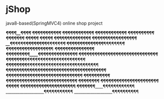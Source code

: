 # jShop
java8-based(SpringMVC4) online shop project


__________¶¶_¶¶__¶¶_¶¶_
_________¶¶_¶¶_¶¶_¶¶_¶¶¶ 
_____¶¶¶¶¶____________¶¶¶¶¶¶¶ 
___¶¶¶¶¶_______________¶¶¶¶¶¶¶ 
__¶¶¶¶¶__________________¶¶¶¶¶ 
__¶¶¶¶____________________¶¶¶
___¶¶______________________¶¶¶ 
___¶________________________¶¶¶¶ 
__¶¶_____¶¶¶______¶¶________¶¶¶¶¶¶¶ 
__¶_____¶¶¶¶_____¶¶¶¶¶______¶¶¶¶¶¶_¶ 
__¶____¶¶¶¶¶____¶¶¶¶¶¶¶¶____¶¶¶¶¶¶__¶ 
__¶¶__¶¶¶¶¶______¶¶¶¶¶¶¶___¶¶¶¶¶¶¶___¶ 
___¶__¶¶¶__________¶¶¶¶___¶¶¶¶¶¶¶¶¶___¶ 
___¶¶____________________¶¶¶¶¶¶¶¶¶¶___¶¶¶ 
___¶¶¶_____¶¶¶¶¶¶_______¶¶¶¶¶¶¶¶¶¶¶___¶¶¶¶ 
___¶¶¶¶¶___¶¶¶¶¶¶_____¶¶¶¶¶¶¶¶¶¶¶¶¶__¶¶¶¶¶¶ 
___¶¶¶¶¶¶¶_________¶¶¶¶¶¶¶¶¶¶¶¶¶¶¶__¶¶¶¶¶¶¶¶ 
___¶¶¶¶¶¶¶¶__¶¶¶___¶¶¶¶¶¶¶¶¶¶¶¶¶¶¶_¶¶¶¶¶¶¶¶¶ 
____¶¶¶¶¶¶¶¶¶¶¶¶__¶¶¶¶¶¶¶¶¶¶¶¶¶¶¶¶¶¶¶¶¶¶¶¶¶¶ 
____¶¶¶¶¶¶¶¶¶¶¶¶¶¶¶¶¶¶¶¶¶¶¶¶¶¶¶¶¶ ¶¶¶¶¶¶¶¶¶¶ 
____¶¶¶¶¶¶¶¶¶_¶¶¶¶¶¶¶_¶¶¶¶¶¶¶¶¶¶¶ ¶¶¶¶¶¶¶¶ 
__¶¶¶¶¶¶¶¶¶¶¶_________¶¶¶¶¶¶¶¶¶¶¶ ¶¶¶¶¶ 
__¶¶¶¶¶¶¶¶¶¶_________¶¶¶¶¶¶¶¶¶¶¶ 
___¶¶¶¶¶¶¶_________¶¶¶¶¶¶¶¶¶¶¶¶ 
___________________¶¶¶¶¶¶¶¶¶¶¶ 
___________________¶¶¶¶¶¶¶¶¶¶ 
